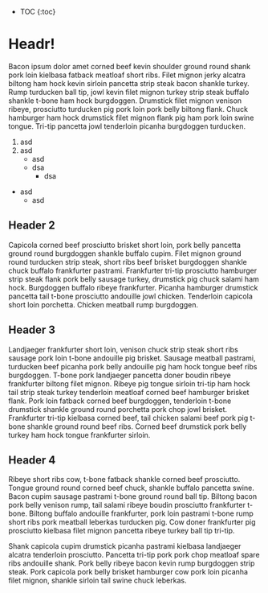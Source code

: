 * TOC
{:toc}

# Headr!
Bacon ipsum dolor amet corned beef kevin shoulder ground round shank pork loin kielbasa fatback meatloaf short ribs. Filet mignon jerky alcatra biltong ham hock kevin sirloin pancetta strip steak bacon shankle turkey. Rump turducken ball tip, jowl kevin filet mignon turkey strip steak buffalo shankle t-bone ham hock burgdoggen. Drumstick filet mignon venison ribeye, prosciutto turducken pig pork loin pork belly biltong flank. Chuck hamburger ham hock drumstick filet mignon flank pig ham pork loin swine tongue. Tri-tip pancetta jowl tenderloin picanha burgdoggen turducken.



1. asd
2. asd
    * asd
    * dsa
        * dsa

* asd
    * asd

## Header 2
Capicola corned beef prosciutto brisket short loin, pork belly pancetta ground round burgdoggen shankle buffalo cupim. Filet mignon ground round turducken strip steak, short ribs beef brisket burgdoggen shankle chuck buffalo frankfurter pastrami. Frankfurter tri-tip prosciutto hamburger strip steak flank pork belly sausage turkey, drumstick pig chuck salami ham hock. Burgdoggen buffalo ribeye frankfurter. Picanha hamburger drumstick pancetta tail t-bone prosciutto andouille jowl chicken. Tenderloin capicola short loin porchetta. Chicken meatball rump burgdoggen.

## Header 3
Landjaeger frankfurter short loin, venison chuck strip steak short ribs sausage pork loin t-bone andouille pig brisket. Sausage meatball pastrami, turducken beef picanha pork belly andouille pig ham hock tongue beef ribs burgdoggen. T-bone pork landjaeger pancetta doner boudin ribeye frankfurter biltong filet mignon. Ribeye pig tongue sirloin tri-tip ham hock tail strip steak turkey tenderloin meatloaf corned beef hamburger brisket flank. Pork loin fatback corned beef burgdoggen, tenderloin t-bone drumstick shankle ground round porchetta pork chop jowl brisket. Frankfurter tri-tip kielbasa corned beef, tail chicken salami beef pork pig t-bone shankle ground round beef ribs. Corned beef drumstick pork belly turkey ham hock tongue frankfurter sirloin.

## Header 4
Ribeye short ribs cow, t-bone fatback shankle corned beef prosciutto. Tongue ground round corned beef chuck, shankle buffalo pancetta swine. Bacon cupim sausage pastrami t-bone ground round ball tip. Biltong bacon pork belly venison rump, tail salami ribeye boudin prosciutto frankfurter t-bone. Biltong buffalo andouille frankfurter, pork loin pastrami t-bone rump short ribs pork meatball leberkas turducken pig. Cow doner frankfurter pig prosciutto kielbasa filet mignon pancetta ribeye turkey ball tip tri-tip.

Shank capicola cupim drumstick picanha pastrami kielbasa landjaeger alcatra tenderloin prosciutto. Pancetta tri-tip pork pork chop meatloaf spare ribs andouille shank. Pork belly ribeye bacon kevin rump burgdoggen strip steak. Pork capicola pork belly brisket hamburger cow pork loin picanha filet mignon, shankle sirloin tail swine chuck leberkas.